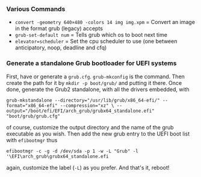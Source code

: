 ### Various Commands

* `convert -geometry 640×480 -colors 14 img img.xpm` = Convert an image in the format grub (legacy) accepts
* `grub-set-default num` = Tells grub which os to boot next time
* `elevator=scheduler` = Set the cpu scheduler to use (one between anticipatory, noop, deadline and cfq)

### Generate a standalone Grub bootloader for UEFI systems

First, have or generate a `grub.cfg`. `grub-mkconfig` is the command. Then 
create the path for it by `mkdir -p boot/grub/` and putting it there. Once done, 
generate the Grub2 standalone, with all the drivers embedded, with
	
	grub-mkstandalone --directory="/usr/lib/grub/x86_64-efi/" --format="x86_64-efi" --compression="xz" \ --output="/boot/efi/EFI/arch_grub/grubx64_standalone.efi" "boot/grub/grub.cfg"

of course, customize the output directory and the name of the grub executable as 
you wish. Then add the new grub entry to the UEFI boot list with `efibootmgr` 
thus

	efibootmgr -c -g -d /dev/sda -p 1 -w -L "Grub" -l '\EFI\arch_grub\grubx64_standalone.efi

again, customize the label (`-L`) as you prefer. And that's it, reboot!


